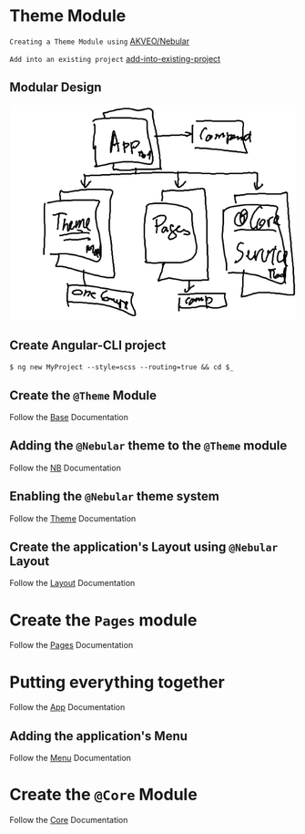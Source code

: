 # Theme Module

`Creating a Theme Module using` [AKVEO/Nebular](https://akveo.github.io/nebular/#/docs/getting-started/what-is-nebular)

`Add into an existing project` [add-into-existing-project](https://akveo.github.io/nebular/docs/guides/add-into-existing-project#add-into-existing-project)

## Modular Design

![alt tag](./docs/ModuleDesign.png)

## Create Angular-CLI project

```
$ ng new MyProject --style=scss --routing=true && cd $_
```

## Create the `@Theme` Module

Follow the [Base](./docs/BASE.md) Documentation

## Adding the `@Nebular` theme to the `@Theme` module

Follow the [NB](./docs/NB.md) Documentation

## Enabling the `@Nebular` theme system

Follow the [Theme](./docs/THEME.md) Documentation

## Create the application's Layout using `@Nebular` Layout

Follow the [Layout](./docs/LAYOUT.md) Documentation

# Create the `Pages` module

Follow the [Pages](./docs/PAGES.md) Documentation

# Putting everything together

Follow the [App](./docs/APP.md) Documentation

## Adding the application's Menu

Follow the [Menu](./docs/MENU.md) Documentation

# Create the `@Core` Module

Follow the [Core](./docs/CORE.md) Documentation


